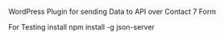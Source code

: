 WordPress Plugin for sending Data to API over Contact 7 Form

For Testing install
npm install -g json-server